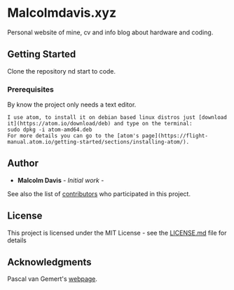 
# Malcolmdavis.xyz

Personal website of mine, cv and info blog about hardware and coding.

## Getting Started

Clone the repository nd start to code.

### Prerequisites

By know the project only needs a text editor.

```
I use atom, to install it on debian based linux distros just [download it](https://atom.io/download/deb) and type on the terminal:
sudo dpkg -i atom-amd64.deb
For more details you can go to the [atom's page](https://flight-manual.atom.io/getting-started/sections/installing-atom/).
```

## Author

* **Malcolm Davis** - *Initial work* - [](https://github.com/PurpleBooth)

See also the list of [contributors](https://github.com/your/project/contributors) who participated in this project.

## License

This project is licensed under the MIT License - see the [LICENSE.md](LICENSE.md) file for details

## Acknowledgments

Pascal van Gemert's [webpage](http://www.pascalvangemert.nl/).
